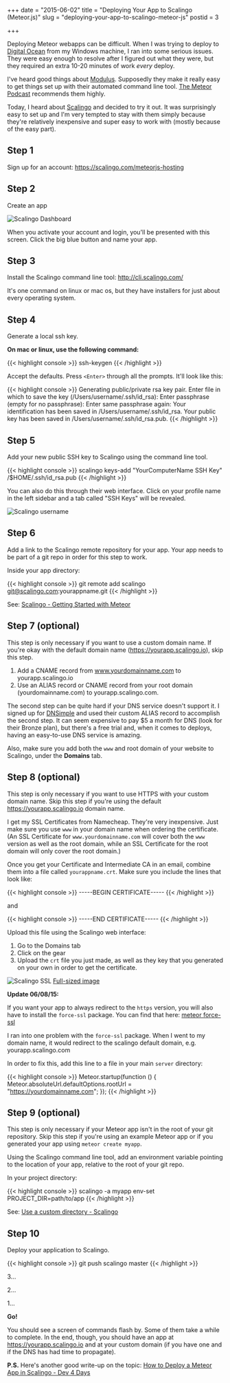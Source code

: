 +++
date = "2015-06-02"
title = "Deploying Your App to Scalingo (Meteor.js)"
slug = "deploying-your-app-to-scalingo-meteor-js"
postid = 3

+++


Deploying Meteor webapps can be difficult. When I was trying to deploy to [Digital Ocean](https://www.digitalocean.com/) from my Windows machine, I ran into some serious issues. They were easy enough to resolve after I figured out what they were, but they required an extra 10-20 minutes of work *every* deploy.

I've heard good things about [Modulus](https://modulus.io/). Supposedly they make it really easy to get things set up with their automated command line tool. [The Meteor Podcast](http://www.meteorpodcast.com/) recommends them highly.

Today, I heard about [Scalingo](https://scalingo.com/) and decided to try it out. It was surprisingly easy to set up and I'm very tempted to stay with them simply because they're relatively inexpensive and super easy to work with (mostly because of the easy part).

## Step 1

Sign up for an account: https://scalingo.com/meteorjs-hosting

## Step 2

Create an app

![Scalingo Dashboard](https://s3.amazonaws.com/webnet/smashing-things/post-scalingo/scalingo-dashboard.png)

When you activate your account and login, you'll be presented with this screen. Click the big blue button and name your app. 

## Step 3

Install the Scalingo command line tool: http://cli.scalingo.com/

It's one command on linux or mac os, but they have installers for just about every operating system.

## Step 4

Generate a local ssh key.

**On mac or linux, use the following command:**

{{< highlight console >}}
ssh-keygen
{{< /highlight >}}

Accept the defaults. Press `<Enter>` through all the prompts. It'll look like this:

{{< highlight console >}}
Generating public/private rsa key pair.
Enter file in which to save the key (/Users/username/.ssh/id_rsa): 
Enter passphrase (empty for no passphrase): 
Enter same passphrase again: 
Your identification has been saved in /Users/username/.ssh/id_rsa.
Your public key has been saved in /Users/username/.ssh/id_rsa.pub.
{{< /highlight >}}

## Step 5

Add your new public SSH key to Scalingo using the command line tool.

{{< highlight console >}}
scalingo keys-add "YourComputerName SSH Key" /$HOME/.ssh/id_rsa.pub
{{< /highlight >}}

You can also do this through their web interface. Click on your profile name in the left sidebar and a tab called "SSH Keys" will be revealed.

![Scalingo username](https://s3.amazonaws.com/webnet/smashing-things/post-scalingo/scalingo-username.png)

## Step 6

Add a link to the Scalingo remote repository for your app. Your app needs to be part of a git repo in order for this step to work.

Inside your app directory:

{{< highlight console >}}
git remote add scalingo git@scalingo.com:yourappname.git
{{< /highlight >}}

See: [Scalingo - Getting Started with Meteor](http://doc.scalingo.com/languages/javascript/nodejs/getting-started-with-meteor.html)

## Step 7 (optional)

This step is only necessary if you want to use a custom domain name. If you're okay with the default domain name (https://yourapp.scalingo.io), skip this step.

1. Add a CNAME record from www.yourdomainname.com to yourapp.scalingo.io
2. Use an ALIAS record or CNAME record from your root domain (yourdomainname.com) to yourapp.scalingo.com.

The second step can be quite hard if your DNS service doesn't support it. I signed up for [DNSimple](https://dnsimple.com/) and used their custom ALIAS record to accomplish the second step. It can seem expensive to pay $5 a month for DNS (look for their Bronze plan), but there's a free trial and, when it comes to deploys, having an easy-to-use DNS service is amazing.

Also, make sure you add both the `www` and root domain of your website to Scalingo, under the **Domains** tab.

## Step 8 (optional)

This step is only necessary if you want to use HTTPS with your custom domain name. Skip this step if you're using the default https://yourapp.scalingo.io domain name.

I get my SSL Certificates from Namecheap. They're very inexpensive. Just make sure you use `www` in your domain name when ordering the certificate. (An SSL Certificate for `www.yourdomainname.com` will cover both the `www` version as well as the root domain, while an SSL Certificate for the root domain will only cover the root domain.)

Once you get your Certificate and Intermediate CA in an email, combine them into a file called `yourappname.crt`. Make sure you include the lines that look like:

{{< highlight console >}}
-----BEGIN CERTIFICATE-----
{{< /highlight >}}

and

{{< highlight console >}}
-----END CERTIFICATE-----
{{< /highlight >}}

Upload this file using the Scalingo web interface:

1. Go to the Domains tab
2. Click on the gear
3. Upload the `crt` file you just made, as well as they key that you generated on your own in order to get the certificate.

![Scalingo SSL](https://s3.amazonaws.com/webnet/smashing-things/post-scalingo/scalingo-ssl.png)
[Full-sized image](https://s3.amazonaws.com/webnet/smashing-things/post-scalingo/scalingo-ssl.png)

**Update 06/08/15:**

If you want your app to always redirect to the `https` version, you will also have to install the `force-ssl` package. You can find that here: [meteor force-ssl](https://atmospherejs.com/meteor/force-ssl)

I ran into one problem with the `force-ssl` package. When I went to my domain name, it would redirect to the scalingo default domain, e.g. yourapp.scalingo.com

In order to fix this, add this line to a file in your main `server` directory:

{{< highlight console >}}
Meteor.startup(function () {
  Meteor.absoluteUrl.defaultOptions.rootUrl = "https://yourdomainname.com";
});
{{< /highlight >}}

## Step 9 (optional)

This step is only necessary if your Meteor app isn't in the root of your git repository. Skip this step if you're using an example Meteor app or if you generated your app using `meteor create myapp`.

Using the Scalingo command line tool, add an environment variable pointing to the location of your app, relative to the root of your git repo.

In your project directory:

{{< highlight console >}}
scalingo -a myapp env-set PROJECT_DIR=path/to/app
{{< /highlight >}}

See: [Use a custom directory - Scalingo](http://doc.scalingo.com/deployment/project-dir)

## Step 10

Deploy your application to Scalingo. 

{{< highlight console >}}
git push scalingo master
{{< /highlight >}}

3...

2...

1...

**Go!**

You should see a screen of commands flash by. Some of them take a while to complete. In the end, though, you should have an app at https://yourapp.scalingo.io and at your custom domain (if you have one and if the DNS has had time to propagate).

**P.S.** Here's another good write-up on the topic: [How to Deploy a Meteor App in Scalingo - Dev 4 Days](http://dev4devs.com/2015/05/18/meteor-how-to-deploy-meteor-application-in-scalingo/)

